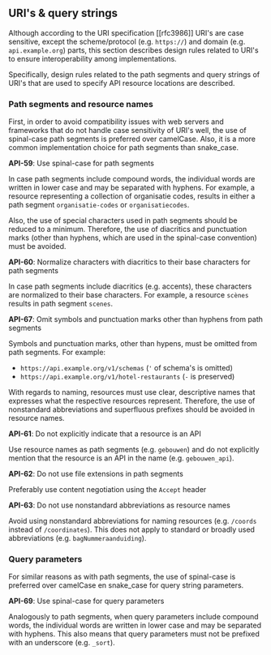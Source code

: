 
## URI's & query strings

Although according to the URI specification [[rfc3986]] URI's are case sensitive, except the scheme/protocol (e.g. `https://`) and domain (e.g. `api.example.org`) parts, this section describes design rules related to URI's to ensure interoperability among implementations.

Specifically, design rules related to the path segments and query strings of URI's that are used to specify API resource locations are described.

### Path segments and resource names

First, in order to avoid compatibility issues with web servers and frameworks that do not handle case sensitivity of URI's well, the use of spinal-case path segments is preferred over camelCase. Also, it is a more common implementation choice for path segments than snake_case.

<div class="rule" id="api-59">
  <p class="rulelab"><strong>API-59</strong>: Use spinal-case for path segments</p>
  <p>In case path segments include compound words, the individual words are written in lower case and may be separated with hyphens. For example, a resource representing a collection of organisatie codes, results in either a path segment <code>organisatie-codes</code> or <code>organisatiecodes</code>.</p>
</div>

Also, the use of special characters used in path segments should be reduced to a minimum. Therefore, the use of diacritics and punctuation marks (other than hyphens, which are used in the spinal-case convention) must be avoided.

<div class="rule" id="api-60">
  <p class="rulelab"><strong>API-60</strong>: Normalize characters with diacritics to their base characters for path segments</p>
  <p>In case path segments include diacritics (e.g. accents), these characters are normalized to their base characters. For example, a resource <code>scènes</code> results in path segment <code>scenes</code>.</p>
</div>

<div class="rule" id="api-67">
  <p class="rulelab"><strong>API-67</strong>: Omit symbols and punctuation marks other than hyphens from path segments</p>
  <p>Symbols and punctuation marks, other than hypens, must be omitted from path segments. For example:
  <ul>
    <li><code>https://api.example.org/v1/schemas</code> (<code>'</code> of schema's is omitted)</li>
    <li><code>https://api.example.org/v1/hotel-restaurants</code> (<code>-</code> is preserved)</li>
  </ul>
  </p>
</div>

With regards to naming, resources must use clear, descriptive names that expresses what the respective resources represent. Therefore, the use of nonstandard abbreviations and superfluous prefixes should be avoided in resource names.

<div class="rule" id="api-61">
  <p class="rulelab"><strong>API-61</strong>: Do not explicitly indicate that a resource is an API</p>
  <p>Use resource names as path segments (e.g. <code>gebouwen</code>) and do not explicitly mention that the resource is an API in the name (e.g. <code>gebouwen_api</code>).</p>
</div>

<div class="rule" id="api-62">
  <p class="rulelab"><strong>API-62</strong>: Do not use file extensions in path segments</p>
  <p>Preferably use content negotiation using the <code>Accept</code> header</p>
</div>

<div class="rule" id="api-63">
  <p class="rulelab"><strong>API-63</strong>: Do not use nonstandard abbreviations as resource names</p>
  <p>Avoid using nonstandard abbreviations for naming resources (e.g. <code>/coords</code> instead of <code>/coordinates</code>). This does not apply to standard or broadly used abbreviations (e.g. <code>bagNummeraanduiding</code>).</p>
</div>

### Query parameters

For similar reasons as with path segments, the use of spinal-case is preferred over camelCase en snake_case for query string parameters.

<div class="rule" id="api-69">
  <p class="rulelab"><strong>API-69</strong>: Use spinal-case for query parameters</p>
  <p>Analogously to path segments, when query parameters include compound words, the individual words are written in lower case and may be separated with hyphens. This also means that query parameters must not be prefixed with an underscore (e.g. <code>_sort</code>).</p>
</div>